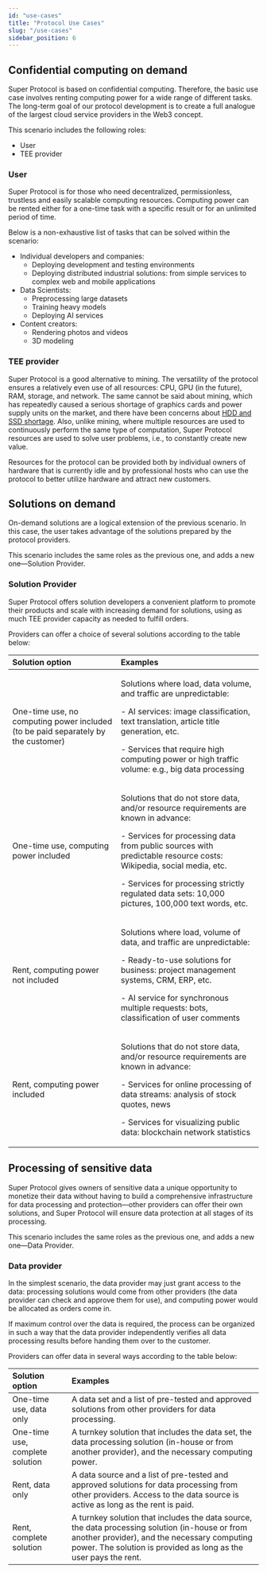 ```yaml
---
id: "use-cases"
title: "Protocol Use Cases"
slug: "/use-cases"
sidebar_position: 6
---
```


## Confidential computing on demand

Super Protocol is based on confidential computing. Therefore, the basic use case involves renting computing power for a wide range of different tasks. The long-term goal of our protocol development is to create a full analogue of the largest cloud service providers in the Web3 concept.

This scenario includes the following roles:

- User
- TEE provider

### User

Super Protocol is for those who need decentralized, permissionless, trustless and easily scalable computing resources. Computing power can be rented either for a one-time task with a specific result or for an unlimited period of time.

Below is a non-exhaustive list of tasks that can be solved within the scenario:

- Individual developers and companies:
  - Deploying development and testing environments
  - Deploying distributed industrial solutions: from simple services to complex web and mobile applications
- Data Scientists:
  - Preprocessing large datasets
  - Training heavy models
  - Deploying AI services
- Content creators:
  - Rendering photos and videos
  - 3D modeling

### TEE provider

Super Protocol is a good alternative to mining. The versatility of the protocol ensures a relatively even use of all resources: CPU, GPU (in the future), RAM, storage, and network. The same cannot be said about mining, which has repeatedly caused a serious shortage of graphics cards and power supply units on the market, and there have been concerns about [HDD and SSD shortage](https://www.tomshardware.com/news/hard-drive-ssd-shortages-imminent-if-new-cryptocurrency-blooms). Also, unlike mining, where multiple resources are used to continuously perform the same type of computation, Super Protocol resources are used to solve user problems, i.e., to constantly create new value.

Resources for the protocol can be provided both by individual owners of hardware that is currently idle and by professional hosts who can use the protocol to better utilize hardware and attract new customers.

## Solutions on demand

On-demand solutions are a logical extension of the previous scenario. In this case, the user takes advantage of the solutions prepared by the protocol providers.

This scenario includes the same roles as the previous one, and adds a new one—Solution Provider.

### Solution Provider

Super Protocol offers solution developers a convenient platform to promote their products and scale with increasing demand for solutions, using as much TEE provider capacity as needed to fulfill orders.

Providers can offer a choice of several solutions according to the table below:

|Solution option|Examples|
| :- | :- |
|One-time use, no computing power included (to be paid separately by the customer)|<p>Solutions where load, data volume, and traffic are unpredictable:</p><p>- AI services: image classification, text translation, article title generation, etc.</p><p>- Services that require high computing power or high traffic volume: e.g., big data processing</p>|
|One-time use, computing power included|<p>Solutions that do not store data, and/or resource requirements are known in advance:</p><p>- Services for processing data from public sources with predictable resource costs: Wikipedia, social media, etc.</p><p>- Services for processing strictly regulated data sets: 10,000 pictures, 100,000 text words, etc.</p>|
|Rent, computing power not included|<p>Solutions where load, volume of data, and traffic are unpredictable:</p><p>- Ready-to-use solutions for business: project management systems, CRM, ERP, etc.</p><p>- AI service for synchronous multiple requests: bots, classification of user comments</p>|
|Rent, computing power included|<p>Solutions that do not store data, and/or resource requirements are known in advance:</p><p>- Services for online processing of data streams: analysis of stock quotes, news</p><p>- Services for visualizing public data: blockchain network statistics</p>|

## Processing of sensitive data

Super Protocol gives owners of sensitive data a unique opportunity to monetize their data without having to build a comprehensive infrastructure for data processing and protection—other providers can offer their own solutions, and Super Protocol will ensure data protection at all stages of its processing.

This scenario includes the same roles as the previous one, and adds a new one—Data Provider.

### Data provider

In the simplest scenario, the data provider may just grant access to the data: processing solutions would come from other providers (the data provider can check and approve them for use), and computing power would be allocated as orders come in.

If maximum control over the data is required, the process can be organized in such a way that the data provider independently verifies all data processing results before handing them over to the customer.

Providers can offer data in several ways according to the table below:

|Solution option|Examples|
| :- | :- |
|One-time use, data only|A data set and a list of pre-tested and approved solutions from other providers for data processing.|
|One-time use, complete solution|A turnkey solution that includes the data set, the data processing solution (in-house or from another provider), and the necessary computing power.|
|Rent, data only|A data source and a list of pre-tested and approved solutions for data processing from other providers. Access to the data source is active as long as the rent is paid.|
|Rent, complete solution|A turnkey solution that includes the data source, the data processing solution (in-house or from another provider), and the necessary computing power. The solution is provided as long as the user pays the rent.|
